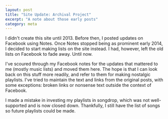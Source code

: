 ```yaml
---
layout: post
title: "Site Update: Archival Project"
excerpt: "A note about those early posts"
category: meta
---
```


I didn't create this site until 2013. Before then, I posted updates on Facebook using Notes. Once Notes stopped being as prominent early 2014, I decided to start making lists on the site instead. I had, however, left the old lists on Facebook to fade away. Until now.

I've scoured through my Facebook notes for the updates that mattered to me (mostly music lists) and moved them here. The hope is that I can look back on this stuff more readily, and refer to them for making nostalgic playlists. I've tried to maintain the text and links from the original posts, with some exceptions: broken links or nonsense text outside the context of Facebook.

I made a mistake in investing my playlists in songdrop, which was not well-supported and is now closed down. Thankfully, I still have the list of songs so future playlists could be made.

